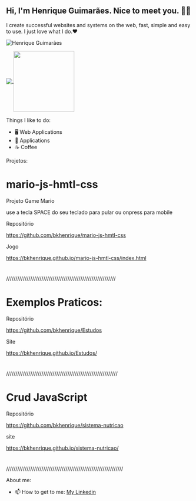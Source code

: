 

## Hi, I'm Henrique Guimarães. Nice to meet you. 👋🏻 

I create successful websites and systems on the web, fast, simple and easy to use. I just love what I do.❤
<p align="left"> <img src="https://komarev.com/ghpvc/?username=bkhenrique" alt="Henrique Guimarães" /> </p>

<p align="left">
  <a href="https://github.com/anuraghazra/github-readme-stats">
    <img
      align="center"
      src="https://github-readme-stats.vercel.app/api/top-langs/?username=bkhenrique&layout=compact"
    />
  </a>
  <a href="https://github.com/anuraghazra/github-readme-stats">
    <img
      align="center"
      height="165"
      src="https://github-readme-stats.vercel.app/api?username=bkhenrique&count_private=true&show_icons=true&custom_title=Github%20Status&hide=issues"
    />
  </a>
</p>

Things I like to do:
- 🖥 Web Applications
- 📱 Applications
- :coffee: Coffee

Projetos:
# mario-js-hmtl-css

Projeto Game Mario

use a tecla SPACE do seu teclado para pular ou onpress para mobile

Repositório

https://github.com/bkhenrique/mario-js-hmtl-css

Jogo

https://bkhenrique.github.io/mario-js-hmtl-css/index.html
#
///////////////////////////////////////////////////////////

# Exemplos Praticos:

Repositório

https://github.com/bkhenrique/Estudos

Site

https://bkhenrique.github.io/Estudos/
#
////////////////////////////////////////////////////////////

# Crud JavaScript

Repositório

https://github.com/bkhenrique/sistema-nutricao

site

https://bkhenrique.github.io/sistema-nutricao/

#
///////////////////////////////////////////////////////////////


About me:
- 📫 How to get to me: [My Linkedin](https://www.linkedin.com/in/devhenriqueguimaraes/)
